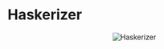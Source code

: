 # Haskerizer
<p align="center">
  <img src="https://image.ibb.co/gyqrmd/ras.png" alt="Haskerizer" border="0"><width="350"/>
</p>
